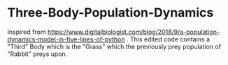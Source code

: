 # Three-Body-Population-Dynamics
Inspired from https://www.digitalbiologist.com/blog/2018/9/a-population-dynamics-model-in-five-lines-of-python . This edited code contains a "Third" Body which is the "Grass" which the previously prey population of "Rabbit" preys upon.
